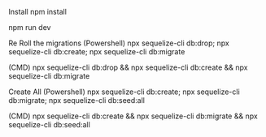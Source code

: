 Install
npm install


npm run dev


Re Roll the migrations 
(Powershell)
npx sequelize-cli db:drop; npx sequelize-cli db:create; npx sequelize-cli db:migrate

(CMD)
npx sequelize-cli db:drop && npx sequelize-cli db:create && npx sequelize-cli db:migrate

Create All
(Powershell)
npx sequelize-cli db:create; npx sequelize-cli db:migrate; npx sequelize-cli db:seed:all

(CMD)
npx sequelize-cli db:create && npx sequelize-cli db:migrate && npx sequelize-cli db:seed:all

